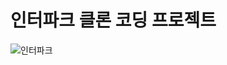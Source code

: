 # 인터파크 클론 코딩 프로젝트

![인터파크](https://github.com/user-attachments/assets/31cda009-7f60-48a8-9caa-de3b524597a5)
